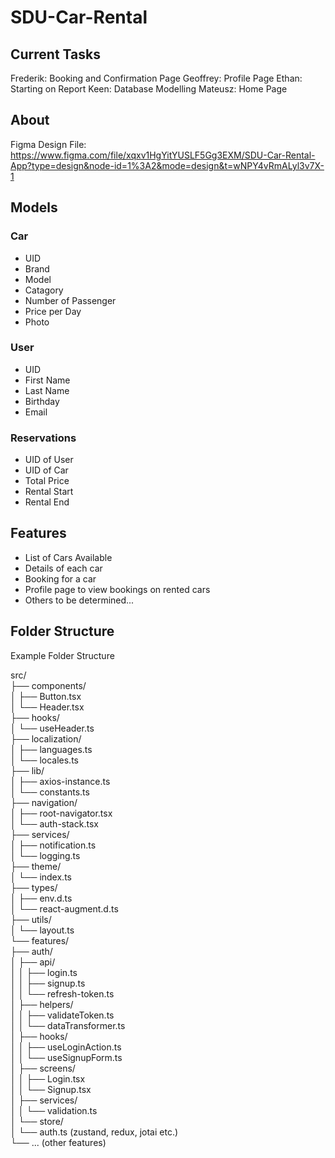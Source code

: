 # SDU-Car-Rental

## Current Tasks
Frederik: Booking and Confirmation Page
Geoffrey: Profile Page
Ethan: Starting on Report
Keen: Database Modelling
Mateusz: Home Page

## About
Figma Design File: https://www.figma.com/file/xqxv1HgYitYUSLF5Gg3EXM/SDU-Car-Rental-App?type=design&node-id=1%3A2&mode=design&t=wNPY4vRmALyl3v7X-1

## Models

### Car
- UID
- Brand
- Model
- Catagory
- Number of Passenger
- Price per Day
- Photo

### User
- UID
- First Name
- Last Name
- Birthday
- Email

### Reservations
- UID of User
- UID of Car
- Total Price
- Rental Start
- Rental End



## Features
- List of Cars Available
- Details of each car
- Booking for a car
- Profile page to view bookings on rented cars
- Others to be determined...

## Folder Structure
Example Folder Structure

src/  <br>
├── components/  <br>
│   ├── Button.tsx  <br>
│   └── Header.tsx  <br>
├── hooks/  <br>
│   └── useHeader.ts  <br>
├── localization/  <br>
│   ├── languages.ts  <br>
│   └── locales.ts  <br>
├── lib/  <br>
│   ├── axios-instance.ts  <br>
│   └── constants.ts  <br>
├── navigation/  <br>
│   ├── root-navigator.tsx  <br>
│   └── auth-stack.tsx  <br>
├── services/ <br>
│   ├── notification.ts <br>
│   └── logging.ts <br>
├── theme/ <br>
│   └── index.ts <br>
├── types/ <br>
│   ├── env.d.ts <br>
│   └── react-augment.d.ts <br>
├── utils/ <br>
│   └── layout.ts  <br>
└── features/ <br>
    ├── auth/ <br>
    │   ├── api/ <br>
    │   │   ├── login.ts <br>
    │   │   ├── signup.ts <br>
    │   │   └── refresh-token.ts <br>
    │   ├── helpers/ <br>
    │   │   ├── validateToken.ts <br>
    │   │   └── dataTransformer.ts <br>
    │   ├── hooks/ <br>
    │   │   ├── useLoginAction.ts <br>
    │   │   └── useSignupForm.ts <br>
    │   ├── screens/ <br>
    │   │   ├── Login.tsx <br>
    │   │   └── Signup.tsx <br>
    │   ├── services/  
    │   │   └── validation.ts  
    │   └── store/  
    │       └── auth.ts (zustand, redux, jotai etc.)  
    └── ... (other features)  
